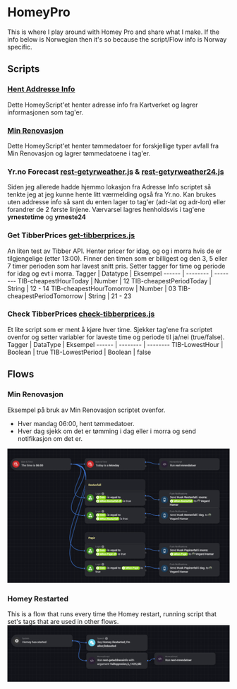 # HomeyPro

This is where I play around with Homey Pro and share what I make. If the info below is Norwegian then it's so because the script/Flow info is Norway specific.

## **Scripts**
### [**Hent Addresse Info**](./wiki/rest-getaddressinfo.md)
Dette HomeyScript'et henter adresse info fra Kartverket og lagrer informasjonen som tag'er. 
### [**Min Renovasjon**](./wiki/rest-mrendatoer.md)
Dette HomeyScript'et henter tømmedatoer for forskjellige typer avfall fra Min Renovasjon og lagrer tømmedatoene i tag'er.
### **Yr.no Forecast** [rest-getyrweather.js](Scripts/rest-getyrweather.js) & [rest-getyrweather24.js](Scripts/rest-getyrweather24.js)
Siden jeg allerede hadde hjemmo lokasjon fra Adresse Info scriptet så tenkte jeg at jeg kunne hente litt værmelding også fra Yr.no. Kan brukes uten addresse info så sant du enten lager to tag'er (adr-lat og adr-lon) eller forandrer de 2 første linjene. Værvarsel lagres henholdsvis i tag'ene **yrnestetime** og **yrneste24**
### **Get TibberPrices** [get-tibberprices.js](Scripts/get-tibberprices.js)
An liten test av Tibber API. Henter pricer for idag, og og i morra hvis de er tilgjengelige (etter 13:00). Finner den timen som er billigest og den 3, 5 eller 7 timer perioden som har lavest snitt pris.
Setter tagger for time og periode for idag og evt i morra.
Tagger | Datatype | Eksempel
------ | -------- | --------
TIB-cheapestHourToday | Number | 12
TIB-cheapestPeriodToday | String | 12 - 14
TIB-cheapestHourTomorrow | Number | 03
TIB-cheapestPeriodTomorrow | String | 21 - 23
  
### **Check TibberPrices** [check-tibberprices.js](Scripts/check-tibberprices.js)
Et lite script som er ment å kjøre hver time. Sjekker tag'ene fra scriptet ovenfor og setter variabler for laveste time og periode til ja/nei (true/false).
Tagger | DataType | Eksempel
------ | -------- | --------
TIB-LowestHour | Boolean | true
TIB-LowestPeriod | Boolean | false
## **Flows**
### Min Renovasjon
Eksempel på bruk av Min Renovasjon scriptet ovenfor. 
* Hver mandag 06:00, hent tømmedatoer.
* Hver dag sjekk om det er tømming i dag eller i morra og send notifikasjon om det er.
  
![MinRenovasjon.PNG](FlowScreenshots/MinRenovasjon.PNG)

### Homey Restarted
This is a flow that runs every time the Homey restart, running script that set's tags that are used in other flows.
![HomeyRestarted.PNG](FlowScreenshots/HomeyRestarted.PNG)
